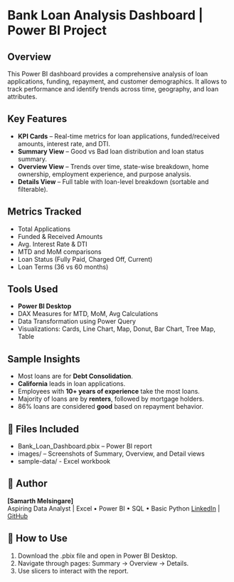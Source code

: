 # Bank Loan Analysis Dashboard | Power BI Project

## Overview
This Power BI dashboard provides a comprehensive analysis of loan applications, funding, repayment, and customer demographics. It allows to track performance and identify trends across time, geography, and loan attributes.

## Key Features
-  **KPI Cards** – Real-time metrics for loan applications, funded/received amounts, interest rate, and DTI.
-  **Summary View** – Good vs Bad loan distribution and loan status summary.
-  **Overview View** – Trends over time, state-wise breakdown, home ownership, employment experience, and purpose analysis.
-  **Details View** – Full table with loan-level breakdown (sortable and filterable).

## Metrics Tracked
- Total Applications  
- Funded & Received Amounts  
- Avg. Interest Rate & DTI  
- MTD and MoM comparisons  
- Loan Status (Fully Paid, Charged Off, Current)  
- Loan Terms (36 vs 60 months)  

## Tools Used
- **Power BI Desktop**
- DAX Measures for MTD, MoM, Avg Calculations
- Data Transformation using Power Query
- Visualizations: Cards, Line Chart, Map, Donut, Bar Chart, Tree Map, Table

## Sample Insights
-  Most loans are for **Debt Consolidation**.
- **California** leads in loan applications.
-  Employees with **10+ years of experience** take the most loans.
-  Majority of loans are by **renters**, followed by mortgage holders.
-  86% loans are considered **good** based on repayment behavior.

## 📁 Files Included
- Bank_Loan_Dashboard.pbix – Power BI report
- images/ – Screenshots of Summary, Overview, and Detail views
- sample-data/ - Excel workbook

## 👤 Author
**[Samarth Melsingare]**  
Aspiring Data Analyst | Excel • Power BI • SQL • Basic Python 
[LinkedIn](https://www.linkedin.com/in/samarth-melsingare/) | [GitHub](https://github.com/Samarth-Melsingare/Power-bi-Bank-Loan-Dashboard)

## 🔗 How to Use
1. Download the .pbix file and open in Power BI Desktop.
2. Navigate through pages: Summary → Overview → Details.
3. Use slicers to interact with the report.
